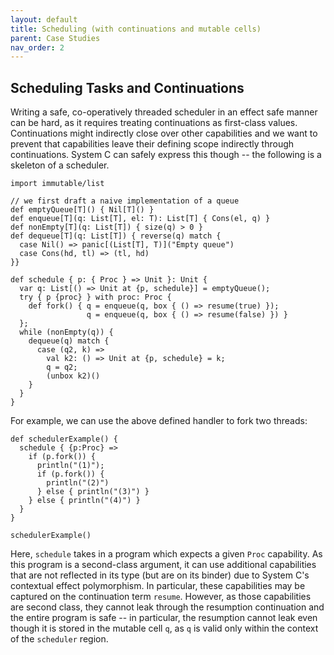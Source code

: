 ```yaml
---
layout: default
title: Scheduling (with continuations and mutable cells)
parent: Case Studies
nav_order: 2
---
```

## Scheduling Tasks and Continuations

Writing a safe, co-operatively threaded scheduler in an effect safe manner can be hard, as it requires treating continuations
as first-class values.
Continuations might indirectly close over other capabilities and we want to prevent that capabilities leave their defining scope indirectly through continuations.
System C can safely express this though -- the following is a skeleton of a scheduler.

```effekt
import immutable/list

// we first draft a naive implementation of a queue
def emptyQueue[T]() { Nil[T]() }
def enqueue[T](q: List[T], el: T): List[T] { Cons(el, q) }
def nonEmpty[T](q: List[T]) { size(q) > 0 }
def dequeue[T](q: List[T]) { reverse(q) match {
  case Nil() => panic[(List[T], T)]("Empty queue")
  case Cons(hd, tl) => (tl, hd)
}}

def schedule { p: { Proc } => Unit }: Unit {
  var q: List[() => Unit at {p, schedule}] = emptyQueue();
  try { p {proc} } with proc: Proc {
    def fork() { q = enqueue(q, box { () => resume(true) });
                 q = enqueue(q, box { () => resume(false) }) }
  };
  while (nonEmpty(q)) {
    dequeue(q) match {
      case (q2, k) =>
        val k2: () => Unit at {p, schedule} = k;
        q = q2;
        (unbox k2)()
    }
  }
}
```
For example, we can use the above defined handler to fork two threads:
```effekt
def schedulerExample() {
  schedule { {p:Proc} =>
    if (p.fork()) {
      println("(1)");
      if (p.fork()) {
        println("(2)")
      } else { println("(3)") }
    } else { println("(4)") }
  }
}
```
```effekt:repl
schedulerExample()
```

Here, `schedule` takes in a program which expects a given `Proc` capability.  As this program
is a second-class argument, it can use additional capabilities that are not reflected in its type
(but are on its binder) due to System C's contextual effect polymorphism.  In particular,
these capabilities may be captured on the continuation term `resume`.  However, as those capabilities
are second class, they cannot leak through the resumption continuation and the entire program is safe --
in particular, the resumption cannot leak even though it is stored in the mutable cell `q`, as
`q` is valid only within the context of the `scheduler` region.